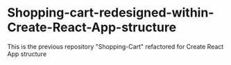 # Shopping-cart-redesigned-within-Create-React-App-structure
This is the previous repository "Shopping-Cart" refactored for Create React App structure
